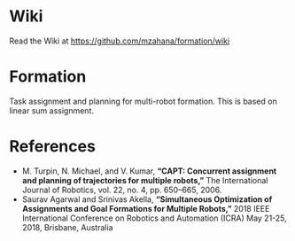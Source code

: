 # Wiki
Read the Wiki at https://github.com/mzahana/formation/wiki

# Formation
Task assignment and planning for multi-robot formation. This is based on linear sum assignment.
# References
* M. Turpin, N. Michael, and V. Kumar, **“CAPT: Concurrent assignment and planning of trajectories for multiple robots,”** The International Journal of Robotics, vol. 22, no. 4, pp. 650–665, 2006.
* Saurav Agarwal and Srinivas Akella, **“Simultaneous Optimization of Assignments and Goal Formations for Multiple Robots,”** 2018 IEEE International Conference on Robotics and Automation (ICRA) May 21-25, 2018, Brisbane, Australia
